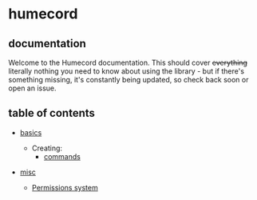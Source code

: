 # humecord
## documentation

Welcome to the Humecord documentation.
This should cover ~~everything~~ literally nothing you need to know about using the library - but if there's something missing, it's constantly being updated, so check back soon or open an issue.

## table of contents
* [basics]()
    * Creating:
        * [commands](basics/commands.md)

* [misc]()
    * [Permissions system](misc/permissions.md)